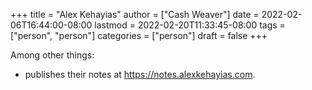 +++
title = "Alex Kehayias"
author = ["Cash Weaver"]
date = 2022-02-06T16:44:00-08:00
lastmod = 2022-02-20T11:33:45-08:00
tags = ["person", "person"]
categories = ["person"]
draft = false
+++

Among other things:

-   publishes their notes at <https://notes.alexkehayias.com>.
